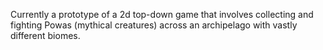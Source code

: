 Currently a prototype of a 2d top-down game that involves collecting and fighting Powas (mythical creatures) across an archipelago with vastly different biomes. 
